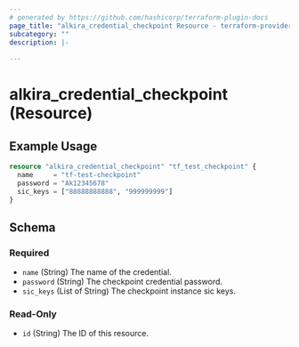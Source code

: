 ```yaml
---
# generated by https://github.com/hashicorp/terraform-plugin-docs
page_title: "alkira_credential_checkpoint Resource - terraform-provider-alkira"
subcategory: ""
description: |-
  
---
```


# alkira_credential_checkpoint (Resource)



## Example Usage

```terraform
resource "alkira_credential_checkpoint" "tf_test_checkpoint" {
  name     = "tf-test-checkpoint"
  password = "Ak12345678"
  sic_keys = ["88888888888", "999999999"]
}
```

<!-- schema generated by tfplugindocs -->
## Schema

### Required

- `name` (String) The name of the credential.
- `password` (String) The checkpoint credential password.
- `sic_keys` (List of String) The checkpoint instance sic keys.

### Read-Only

- `id` (String) The ID of this resource.


